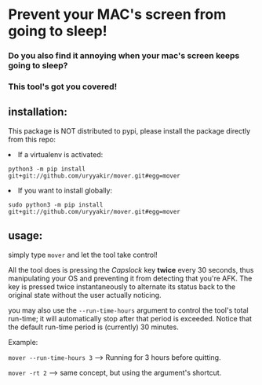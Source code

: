 
# Prevent your MAC's screen from going to sleep!

### Do you also find it annoying when your mac's screen keeps going to sleep?

### This tool's got you covered!



## installation:

This package is NOT distributed to pypi, please install the package directly from this repo:<br>
<li>If a virtualenv is activated:</li>

`python3 -m pip install git+git://github.com/uryyakir/mover.git#egg=mover`
<li>If you want to install globally:</li>

`sudo python3 -m pip install git+git://github.com/uryyakir/mover.git#egg=mover`


## usage:

simply type `mover` and let the tool take control!

All the tool does is pressing the <i>Capslock</i> key <b>twice</b> every 30 seconds, thus manipulating your OS and preventing it from detecting that you're AFK. The key is pressed twice instantaneously to alternate its status back to the original state without the user actually noticing.



you may also use the `--run-time-hours` argument to control the tool's total run-time; it will automatically stop after that period is exceeded. Notice that the default run-time period is (currently) 30 minutes.

Example:

`mover --run-time-hours 3` --> Running for 3 hours before quitting.

`mover -rt 2` --> same concept, but using the argument's shortcut.
